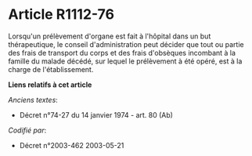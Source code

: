 # Article R1112-76

Lorsqu'un prélèvement d'organe est fait à l'hôpital dans un but thérapeutique, le conseil d'administration peut décider que
tout ou partie des frais de transport du corps et des frais d'obsèques incombant à la famille du malade décédé, sur lequel le
prélèvement à été opéré, est à la charge de l'établissement.

**Liens relatifs à cet article**

_Anciens textes_:

  - Décret n°74-27 du 14 janvier 1974 - art. 80 (Ab)

_Codifié par_:

  - Décret n°2003-462 2003-05-21
